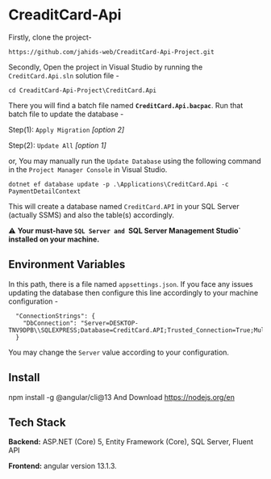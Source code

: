 # CreaditCard-Api
Firstly, clone the project-
```
https://github.com/jahids-web/CreaditCard-Api-Project.git
```
Secondly, Open the project in Visual Studio by running the `CreditCard.Api.sln` solution file - 
```
cd CreaditCard-Api-Project\CreditCard.Api
```
There you will find a batch file named **`CreditCard.Api.bacpac`**. 
Run that batch file to update the database - 

Step(1): `Apply Migration` _[option 2]_

Step(2): `Update All` _[option 1]_

or, You may manually run the `Update Database` using the following command
in the `Project Manager Console` in Visual Studio. 

```
dotnet ef database update -p .\Applications\CreditCard.Api -c PaymentDetailContext
```

This will create a database named `CreditCard.API` in your SQL Server 
(actually SSMS) and also the table(s) accordingly.

⚠️ **Your must-have `SQL Server and `SQL Server Management Studio` 
installed on your machine.**

    
## Environment Variables

In this path, 
there is a file named `appsettings.json`. 
If you face any issues updating the database then configure this line 
accordingly to your machine configuration - 
```
  "ConnectionStrings": {
    "DbConnection": "Server=DESKTOP-TNV9DPB\\SQLEXPRESS;Database=CreditCard.API;Trusted_Connection=True;MultipleActiveResultSets=True;"
  }
```
You may change the `Server` value according to your configuration.
## Install
npm install -g @angular/cli@13
And Download
https://nodejs.org/en


## Tech Stack

**Backend:** ASP.NET (Core) 5,  Entity Framework (Core), SQL Server,
Fluent API

**Frontend:** angular version 13.1.3.



